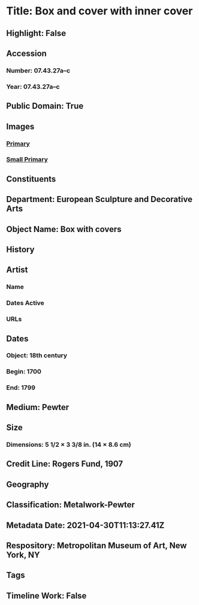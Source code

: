# Title: Box and cover with inner cover
## Highlight: False
## Accession
### Number: 07.43.27a–c
### Year: 07.43.27a–c
## Public Domain: True
## Images
### [Primary](https://images.metmuseum.org/CRDImages/es/original/DP-13947-033.jpg)
### [Small Primary](https://images.metmuseum.org/CRDImages/es/web-large/DP-13947-033.jpg)
## Constituents
## Department: European Sculpture and Decorative Arts
## Object Name: Box with covers
## History
## Artist
### Name
### Dates Active
### URLs
## Dates
### Object: 18th century
### Begin: 1700
### End: 1799
## Medium: Pewter
## Size
### Dimensions: 5 1/2 × 3 3/8 in. (14 × 8.6 cm)
## Credit Line: Rogers Fund, 1907
## Geography
## Classification: Metalwork-Pewter
## Metadata Date: 2021-04-30T11:13:27.41Z
## Respository: Metropolitan Museum of Art, New York, NY
## Tags
## Timeline Work: False
